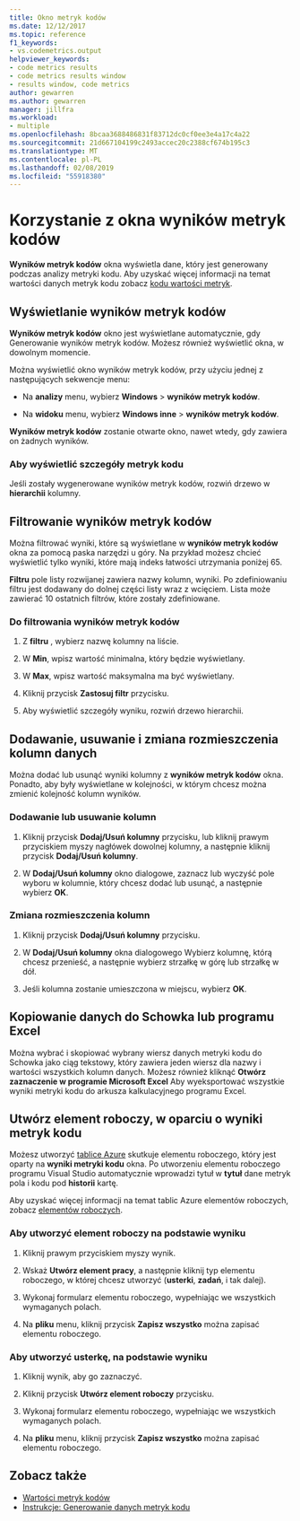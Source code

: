 ```yaml
---
title: Okno metryk kodów
ms.date: 12/12/2017
ms.topic: reference
f1_keywords:
- vs.codemetrics.output
helpviewer_keywords:
- code metrics results
- code metrics results window
- results window, code metrics
author: gewarren
ms.author: gewarren
manager: jillfra
ms.workload:
- multiple
ms.openlocfilehash: 8bcaa3688486831f83712dc0cf0ee3e4a17c4a22
ms.sourcegitcommit: 21d667104199c2493accec20c2388cf674b195c3
ms.translationtype: MT
ms.contentlocale: pl-PL
ms.lasthandoff: 02/08/2019
ms.locfileid: "55918380"
---
```

# <a name="use-the-code-metrics-results-window"></a>Korzystanie z okna wyników metryk kodów

**Wyników metryk kodów** okna wyświetla dane, który jest generowany podczas analizy metryki kodu. Aby uzyskać więcej informacji na temat wartości danych metryk kodu zobacz [kodu wartości metryk](../code-quality/code-metrics-values.md).

## <a name="display-code-metrics-results"></a>Wyświetlanie wyników metryk kodów

**Wyników metryk kodów** okno jest wyświetlane automatycznie, gdy Generowanie wyników metryk kodów. Możesz również wyświetlić okna, w dowolnym momencie.

Można wyświetlić okno wyników metryk kodów, przy użyciu jednej z następujących sekwencje menu:

- Na **analizy** menu, wybierz **Windows** > **wyników metryk kodów**.

- Na **widoku** menu, wybierz **Windows inne** > **wyników metryk kodów**.

**Wyników metryk kodów** zostanie otwarte okno, nawet wtedy, gdy zawiera on żadnych wyników.

### <a name="to-view-code-metrics-details"></a>Aby wyświetlić szczegóły metryk kodu

Jeśli zostały wygenerowane wyników metryk kodów, rozwiń drzewo w **hierarchii** kolumny.

## <a name="filter-code-metrics-results"></a>Filtrowanie wyników metryk kodów

Można filtrować wyniki, które są wyświetlane w **wyników metryk kodów** okna za pomocą paska narzędzi u góry. Na przykład możesz chcieć wyświetlić tylko wyniki, które mają indeks łatwości utrzymania poniżej 65.

**Filtru** pole listy rozwijanej zawiera nazwy kolumn, wyniki. Po zdefiniowaniu filtru jest dodawany do dolnej części listy wraz z wcięciem. Lista może zawierać 10 ostatnich filtrów, które zostały zdefiniowane.

### <a name="to-filter-the-code-metrics-results"></a>Do filtrowania wyników metryk kodów

1.  Z **filtru** , wybierz nazwę kolumny na liście.

2.  W **Min**, wpisz wartość minimalna, który będzie wyświetlany.

3.  W **Max**, wpisz wartość maksymalna ma być wyświetlany.

4.  Kliknij przycisk **Zastosuj filtr** przycisku.

5.  Aby wyświetlić szczegóły wyniku, rozwiń drzewo hierarchii.

## <a name="add-remove-and-rearrange-data-columns"></a>Dodawanie, usuwanie i zmiana rozmieszczenia kolumn danych

Można dodać lub usunąć wyniki kolumny z **wyników metryk kodów** okna. Ponadto, aby były wyświetlane w kolejności, w którym chcesz można zmienić kolejność kolumn wyników.

### <a name="add-or-remove-a-column"></a>Dodawanie lub usuwanie kolumn

1. Kliknij przycisk **Dodaj/Usuń kolumny** przycisku, lub kliknij prawym przyciskiem myszy nagłówek dowolnej kolumny, a następnie kliknij przycisk **Dodaj/Usuń kolumny**.

1. W **Dodaj/Usuń kolumny** okno dialogowe, zaznacz lub wyczyść pole wyboru w kolumnie, który chcesz dodać lub usunąć, a następnie wybierz **OK**.

### <a name="rearrange-columns"></a>Zmiana rozmieszczenia kolumn

1. Kliknij przycisk **Dodaj/Usuń kolumny** przycisku.

1. W **Dodaj/Usuń kolumny** okna dialogowego Wybierz kolumnę, którą chcesz przenieść, a następnie wybierz strzałkę w górę lub strzałkę w dół.

1. Jeśli kolumna zostanie umieszczona w miejscu, wybierz **OK**.

## <a name="copy-data-to-the-clipboard-or-excel"></a>Kopiowanie danych do Schowka lub programu Excel

Można wybrać i skopiować wybrany wiersz danych metryki kodu do Schowka jako ciąg tekstowy, który zawiera jeden wiersz dla nazwy i wartości wszystkich kolumn danych. Możesz również kliknąć **Otwórz zaznaczenie w programie Microsoft Excel** Aby wyeksportować wszystkie wyniki metryki kodu do arkusza kalkulacyjnego programu Excel.

## <a name="create-a-work-item-based-on-code-metric-results"></a>Utwórz element roboczy, w oparciu o wyniki metryk kodu

Możesz utworzyć [tablice Azure](/azure/devops/boards/index?view=vsts) skutkuje elementu roboczego, który jest oparty na **wyniki metryki kodu** okna. Po utworzeniu elementu roboczego programu Visual Studio automatycznie wprowadzi tytuł w **tytuł** dane metryk pola i kodu pod **historii** kartę.

Aby uzyskać więcej informacji na temat tablic Azure elementów roboczych, zobacz [elementów roboczych](/azure/devops/boards/work-items/index?view=vsts).

### <a name="to-create-a-work-item-based-on-a-result"></a>Aby utworzyć element roboczy na podstawie wyniku

1.  Kliknij prawym przyciskiem myszy wynik.

2.  Wskaż **Utwórz element pracy**, a następnie kliknij typ elementu roboczego, w której chcesz utworzyć (**usterki**, **zadań**, i tak dalej).

3.  Wykonaj formularz elementu roboczego, wypełniając we wszystkich wymaganych polach.

4.  Na **pliku** menu, kliknij przycisk **Zapisz wszystko** można zapisać elementu roboczego.

### <a name="to-create-a-bug-based-on-a-result"></a>Aby utworzyć usterkę, na podstawie wyniku

1.  Kliknij wynik, aby go zaznaczyć.

2.  Kliknij przycisk **Utwórz element roboczy** przycisku.

3.  Wykonaj formularz elementu roboczego, wypełniając we wszystkich wymaganych polach.

4.  Na **pliku** menu, kliknij przycisk **Zapisz wszystko** można zapisać elementu roboczego.

## <a name="see-also"></a>Zobacz także

- [Wartości metryk kodów](../code-quality/code-metrics-values.md)
- [Instrukcje: Generowanie danych metryk kodu](../code-quality/how-to-generate-code-metrics-data.md)